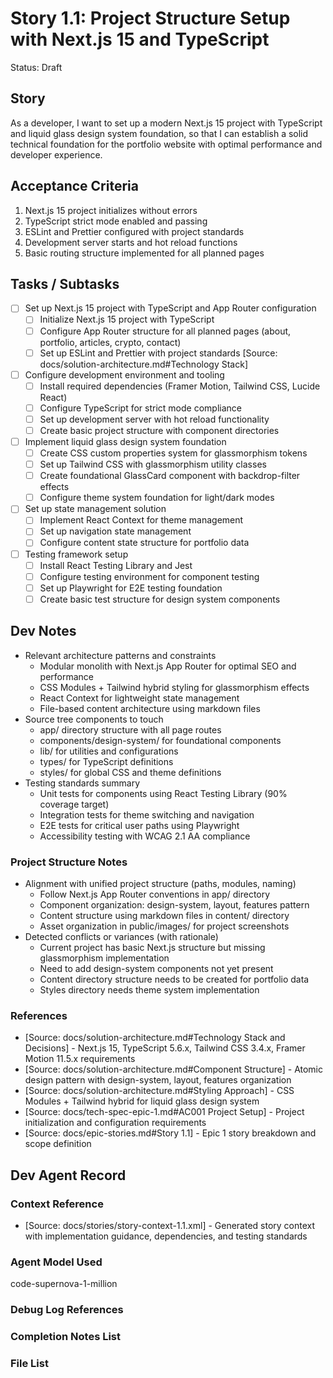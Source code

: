 # Story 1.1: Project Structure Setup with Next.js 15 and TypeScript

Status: Draft

## Story

As a developer, I want to set up a modern Next.js 15 project with TypeScript and liquid glass design system foundation, so that I can establish a solid technical foundation for the portfolio website with optimal performance and developer experience.

## Acceptance Criteria

1. Next.js 15 project initializes without errors
2. TypeScript strict mode enabled and passing
3. ESLint and Prettier configured with project standards
4. Development server starts and hot reload functions
5. Basic routing structure implemented for all planned pages

## Tasks / Subtasks

- [ ] Set up Next.js 15 project with TypeScript and App Router configuration
  - [ ] Initialize Next.js 15 project with TypeScript
  - [ ] Configure App Router structure for all planned pages (about, portfolio, articles, crypto, contact)
  - [ ] Set up ESLint and Prettier with project standards [Source: docs/solution-architecture.md#Technology Stack]
- [ ] Configure development environment and tooling
  - [ ] Install required dependencies (Framer Motion, Tailwind CSS, Lucide React)
  - [ ] Configure TypeScript for strict mode compliance
  - [ ] Set up development server with hot reload functionality
  - [ ] Create basic project structure with component directories
- [ ] Implement liquid glass design system foundation
  - [ ] Create CSS custom properties system for glassmorphism tokens
  - [ ] Set up Tailwind CSS with glassmorphism utility classes
  - [ ] Create foundational GlassCard component with backdrop-filter effects
  - [ ] Configure theme system foundation for light/dark modes
- [ ] Set up state management solution
  - [ ] Implement React Context for theme management
  - [ ] Set up navigation state management
  - [ ] Configure content state structure for portfolio data
- [ ] Testing framework setup
  - [ ] Install React Testing Library and Jest
  - [ ] Configure testing environment for component testing
  - [ ] Set up Playwright for E2E testing foundation
  - [ ] Create basic test structure for design system components

## Dev Notes

- Relevant architecture patterns and constraints
  - Modular monolith with Next.js App Router for optimal SEO and performance
  - CSS Modules + Tailwind hybrid styling for glassmorphism effects
  - React Context for lightweight state management
  - File-based content architecture using markdown files
- Source tree components to touch
  - app/ directory structure with all page routes
  - components/design-system/ for foundational components
  - lib/ for utilities and configurations
  - types/ for TypeScript definitions
  - styles/ for global CSS and theme definitions
- Testing standards summary
  - Unit tests for components using React Testing Library (90% coverage target)
  - Integration tests for theme switching and navigation
  - E2E tests for critical user paths using Playwright
  - Accessibility testing with WCAG 2.1 AA compliance

### Project Structure Notes

- Alignment with unified project structure (paths, modules, naming)
  - Follow Next.js App Router conventions in app/ directory
  - Component organization: design-system, layout, features pattern
  - Content structure using markdown files in content/ directory
  - Asset organization in public/images/ for project screenshots
- Detected conflicts or variances (with rationale)
  - Current project has basic Next.js structure but missing glassmorphism implementation
  - Need to add design-system components not yet present
  - Content directory structure needs to be created for portfolio data
  - Styles directory needs theme system implementation

### References

- [Source: docs/solution-architecture.md#Technology Stack and Decisions] - Next.js 15, TypeScript 5.6.x, Tailwind CSS 3.4.x, Framer Motion 11.5.x requirements
- [Source: docs/solution-architecture.md#Component Structure] - Atomic design pattern with design-system, layout, features organization
- [Source: docs/solution-architecture.md#Styling Approach] - CSS Modules + Tailwind hybrid for liquid glass design system
- [Source: docs/tech-spec-epic-1.md#AC001 Project Setup] - Project initialization and configuration requirements
- [Source: docs/epic-stories.md#Story 1.1] - Epic 1 story breakdown and scope definition

## Dev Agent Record

### Context Reference

- [Source: docs/stories/story-context-1.1.xml] - Generated story context with implementation guidance, dependencies, and testing standards

### Agent Model Used

code-supernova-1-million

### Debug Log References

### Completion Notes List

### File List